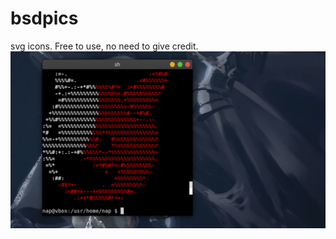 # bsdpics
svg icons. Free to use, no need to give credit. 
![alt text](https://github.com/robypsx/freebsd-svgpics/blob/main/img.png?raw=true)
